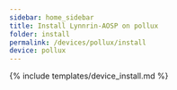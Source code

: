 ```yaml
---
sidebar: home_sidebar
title: Install Lynnrin-AOSP on pollux
folder: install
permalink: /devices/pollux/install
device: pollux
---
```

{% include templates/device_install.md %}
